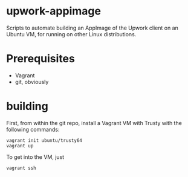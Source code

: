 # upwork-appimage

Scripts to automate building an AppImage of the Upwork client on an Ubuntu VM, for running on other Linux distributions.

# Prerequisites

- Vagrant
- git, obviously


# building

First, from within the git repo, install a Vagrant VM with Trusty with the following commands:

    vagrant init ubuntu/trusty64
    vagrant up

To get into the VM, just

    vagrant ssh
